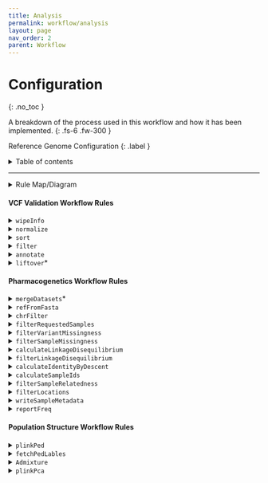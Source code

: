 ```yaml
---
title: Analysis
permalink: workflow/analysis
layout: page
nav_order: 2
parent: Workflow
---
```


# Configuration
{: .no_toc }

A breakdown of the process used in this workflow and how it has been implemented.
{: .fs-6 .fw-300 }

Reference Genome Configuration
{: .label }



<details markdown="block">
  <summary>
    Table of contents
  </summary>
  {: .text-delta }
1. TOC
{:toc}
</details>

---

<details markdown="block">
  <summary>
    Rule Map/Diagram
  </summary>
  {: .text-delta }

  ```mermaid
  ---
  title: Pharmacogenetics Analysis
  ---
  flowchart TD
  subgraph pharmacogeneticsWorkflow [Pharmacogenetics Workflow]
      direction BT

      reportFreq[[reportFreq:\nPerform frequency analysis]]
      filterRequestedSamples[[filterRequestedSamples:\nSubset samples to labeled\nsamples in metadata files]]
      filterVariantMissingness[[filterVariantMissingness:\nFilter variants with 100%\nmissingness]]
      filterSampleMissingness[[filterSampleMissingness:\nFilter samples with 100%\nmissingness]]
      refFromFasta[[refFromfasta:\nCheck reference alleles against\nprovided reference genome]]
      chrFilter[[chrFilter:\nFilter out non-standard\nchromosomes]]
      writeSampleMetadata[[writeSampleMetadata:\nTranspile cluster ownership from\nsample cluster assignment into\ninput format]]
      calculateLinkageDisequilibrium[[calculateLinkageDisequilibrium:\nCalculate LD associations]]
      filterLinkageDisequilibrium[[filterLinkageDisequilibrium:\nRemove variants in LD]]
      calculateIdentityByDescent[[calculateIdentityByDescent:\nCalculate Identity-By-Descent]]
      calculateSampleIds[[calculateSampleIds:\nQuery a list of sample IDs\nfrom the input VCF]]
      filterSampleRelatedness[[filterSampleRelatedness:\nremove a given list of]]
      filterLocations[[filterLocations:\nTrim the dataset to one of\nthe studied regions]]

      ifMultipleVcfs{If multiple\ndatasetsprovided}

      subgraph multipleVcfProtocol [Multiple dataset protocol]
          mergeDatasets[[mergeDatasets:\nMerge multiple incoming\ndatasets]]
      end


      ifMultipleVcfs --> |yes| multipleVcfProtocol
      ifMultipleVcfs --> |no| refFromFasta

      
      multipleVcfProtocol --> refFromFasta --> chrFilter --> filterRequestedSamples --> filterVariantMissingness --> filterSampleMissingness --> calculateLinkageDisequilibrium
      
      calculateLinkageDisequilibrium & filterSampleMissingness --> filterLinkageDisequilibrium

      filterLinkageDisequilibrium --> calculateIdentityByDescent --> calculateSampleIds

      filterLinkageDisequilibrium & calculateSampleIds --> filterSampleRelatedness

      filterSampleRelatedness --> filterLocations --> reportFreq
      
      

      writeSampleMetadata --> reportFreq

  end 
  subgraph ValidateVcfWorkflow [Validate VCF Workflow]
      wipeInfo[[wipeInfo:\nRemove INFO column for\ncomputational processing\n efficiency]]
      normalize[[normalize:\nNormalize all SNPs]]
      sort[[sort:\nEnsure correct variant order]]
      filter[[filter:\nRemove all variants except\nSNPs and INDELs]]
      annotate[[annotate:\nannotate VCF against given\nreference VCF such as \n dbSNP]]
      liftover[[liftover:\nPerform reference genome\nliftover]]

      wipeInfo --> normalize --> sort --> filter --> annotate --> liftover
  end
  subgraph PopulationStructureWorkflow [Population Structure Workflow]
      plinkPca[[Plink_PCA:\nPerform a PLINK-2.0 PCA]]
      plinkPed[[plinkPed:\nConvert to PLINK-1.9's PED\n format]]
      fetchPedLables[[fetchPedLables:\nGenerate Ind2Pop sample annotations\n file]]
      Admixture[[Admixture:\nPerform an admixture analysis]]

      plinkPed --> fetchPedLables --> Admixture
      filterSampleRelatedness --> plinkPca & plinkPed

  end

  liftover --> ifMultipleVcfs


  plinkPca --> END
  Admixture --> END
  reportFreq --> END
  ```

</details>

#### VCF Validation Workflow Rules

<details markdown="block">
  <summary>
    <code>wipeInfo</code>
  </summary>
  
  ```mermaid
  flowchart TD
  wipeInfo[[wipeInfo:\nRemove INFO column for\ncomputational processing\n efficiency]]
  ```

  <dl>
    <dt>Function</dt>
    <dd>To remove the <code>INFO</code> and <code>FORMAT</code> columns on the incoming dataset. This is done to speed up computation time for downstream analysis.</dd>
    <dt>Command</dt>
    <dd><code>bcftools annotate -x INFO,FORMAT -Oz -o {output.vcf} {input.vcf}</code></dd>
    <dt>Parameters</dt>
    <dd>
      <dl>
        <dt><code>-x INFO,FORMAT</code> | <code>-x</code>, <code>--remove</code></dt>
        <dd>Remove the <code>INFO</code> and <code>FORMAT</code> annotations from the input VCF file.</dd>
        <dt><code>-Oz</code> | <code>-O</code>, <code>--output-type</code></dt>
        <dd>Output format (<code>-Oz</code> denotes a BG-Zipped VCF output)</dd>
        <dt><code>-o {output.vcf}</code> | <code>-o</code>, <code>--output</code></dt>
        <dd>Output file.</dd>
      </dl>
    </dd>
  </dl>
    </hr>

</details>

<details markdown="block">
  <summary>
    <code>normalize</code>
  </summary>
  
```mermaid
flowchart TD
normalize[[normalize:\nNormalize all SNPs]]
```

  <dl>
    <dt>Function</dt>
    <dd>
    To normalize variant representations within the dataset provided. This involves the following:
      <ul>
      <li>decomposing multi-allelic records</li>
      <li>left-aligning all variants</li>
      <li>right-handed trimming to ensure parsimony</li>
      </ul>
    </dd>
    <dt>Command</dt>
    <dd><code>bcftools norm -m -any -O z -o {output.vcf} < {input.vcf}</code></dd>
    <dt>Parameters</dt>
    <dd>
      <dl>
        <dt><code>-m -any</code> | <code>-m</code>, <code>--multiallelics</code></dt>
        <dd>Decompose multi-allelic entries to bi-allelic entries (<code>-</code>) and merge both SNPs and INDELS into single records (<code>any</code>)</dd>
        <dt><code>-Oz</code> | <code>-O</code>, <code>--output-type</code></dt>
        <dd>Output format (<code>-Oz</code> denotes a BG-Zipped VCF output)</dd>
        <dt><code>-o {output.vcf}</code> | <code>-o</code>, <code>--output</code></dt>
        <dd>Output file.</dd>
      </dl>
    </dd>
  </dl>
    </hr>

</details>
  

<details markdown="block">
  <summary>
    <code>sort</code>
  </summary>
  
  ```mermaid
  flowchart TD
  sort[[sort:\nEnsure correct variant order]]
  ```

  This rule is responsible for sorting variants according to position, relative to the provided reference genome. This is important for downstream analysis which assumes ordered variants.

  <dl>
      <dt>Function</dt>
      <dd>
      To sort variants according to position, relative to the provided reference genome. This is important for downstream analysis which assumes ordered variants.</dd>
      <dt>Command</dt>
      <dd><code>bcftools sort -m {params.memory} -T results/PREP/{wildcards.dataset_name} -O z -o {output.vcf} < {input.vcf}</code></dd>
      <dt>Parameters</dt>
      <dd>
        <dl>
          <dt><code>-m {params.memory} </code> | <code>-m</code>, <code>--max-mem</code></dt>
          <dd>Provide a RAM memory available to the <code>bcftools sort</code> command.</dd>
          <dt><code>-T results/PREP/{wildcards.dataset_name}</code> | <code>-t</code>, <code>--temp-dir</code></dt>
          <dd>Provide a RAM memory available to the <code>bcftools sort</code> command.</dd>
          <dt><code>-Oz</code> | <code>-O</code>, <code>--output-type</code></dt>
          <dd>Output format (<code>-Oz</code> denotes a BG-Zipped VCF output)</dd>
          <dt><code>-o {output.vcf}</code> | <code>-o</code>, <code>--output</code></dt>
          <dd>Output file.</dd>
        </dl>
      </dd>
    </dl>
    </hr>
    
</details>
  

<details markdown="block">
  <summary>
    <code>filter</code>
  </summary>
  
  ```mermaid
  flowchart TD
  filter[[filter:\nRemove all variants except\nSNPs and INDELs]]
  ```

  <dl>
      <dt>Function</dt>
      <dd>
      To remove all variant types except SNPs and INDELs</dd>
      <dt>Command</dt>
      <dd><code>bcftools view -v snps,indels -f PASS -O z -o {output.vcf} < {input.vcf}</code></dd>
      <dt>Parameters</dt>
      <dd>
        <dl>
          <dt><code>-v snps,indels</code> | <code>-v</code>, <code>--types</code></dt>
          <dd>Only include SNPs and INDELs</dd>
          <dt><code>-f PASS</code> | <code>-f</code>, <code>--apply-filters</code></dt>
          <dd>Only select variants with <code>PASS</code> values.</dd>
          <dt><code>-Oz</code> | <code>-O</code>, <code>--output-type</code></dt>
          <dd>Output format (<code>-Oz</code> denotes a BG-Zipped VCF output)</dd>
          <dt><code>-o {output.vcf}</code> | <code>-o</code>, <code>--output</code></dt>
          <dd>Output file.</dd>
        </dl>
      </dd>
    </dl>
    </hr>

</details>
  

<details markdown="block">
  <summary>
    <code>annotate</code>
  </summary>
  
  ```mermaid
  flowchart TD
  annotate[[annotate:\nannotate VCF against given\nreference VCF such as \n dbSNP]]
  ```

  This rule is responsible for annotating the incoming data with variant IDs from the provided `resources/annotations.vcf.gz`.

  <dl>
      <dt>Function</dt>
      <dd>
      To annotate the incoming data with variant IDs from the provided <code>resources/annotations.vcf.gz</code>.</dd>
      <dt>Command</dt>
      <dd><code>bcftools annotate -c ID -a {input.annotations} -O z -o {output.vcf} {input.vcf}</code></dd>
      <dt>Parameters</dt>
      <dd>
        <dl>
          <dt><code>-c ID</code> | <code>-c</code>, <code>--columns</code></dt>
          <dd>Copy the <code>ID</code> column from the provided annotation VCF.</dd>
          <dt><code>-O z</code> | <code>-O</code>, <code>--output-type</code></dt>
          <dd>Output format (<code>-Oz</code> denotes a BG-Zipped VCF output)</dd>
          <dt><code>-o {output.vcf}</code> | <code>-o</code>, <code>--output</code></dt>
          <dd>Output file.</dd>
        </dl>
      </dd>
    </dl>
    </hr>

</details>
  

<details markdown="block">
  <summary>
    <code>liftover</code>*
  </summary>
  
  ```mermaid
  flowchart TD
  liftover[[liftover:\nPerform reference genome\nliftover]]
  ```

  <dl>
      <dt>Function</dt>
      <dd>
      To perform reference-genome version liftovers.</dd>
      <dt>Command</dt>
      <dd><code>java -jar $PICARD LiftoverVcf I={input.vcf} O={output.vcf} R={params.ref} C={params.chainFile} REJECT={output.rejected}</code></dd>
      <dt>Parameters</dt>
      <dd>
        <dl>
          <dt><code>I={input.vcf}</code> | <code>-I</code>, <code>--INPUT</code></dt>
          <dd>Provide the input VCF via parameter.</dd>
          <dt><code>O={output.vcf}</code> | <code>-O</code>, <code>--OUTPUT</code></dt>
          <dd>Provide the output VCF to be written to via parameter.</dd>
          <dt><code>R={params.ref}</code> | <code>-R</code>, <code>--REFERENCE_SEQUENCE</code></dt>
          <dd>Provide the reference genome to be used during LiftOver</dd>
          <dt><code>C={params.chainFile}</code> | <code>-C</code>, <code>--CHAIN</code></dt>
          <dd>Provide the chain-file describing the nature of the changes between two reference genome versions.</dd>
          <dt><code>REJECT={params.chainFile}</code> | <code>--REJECT</code></dt>
          <dd>Creates a file containing records which could not be lifted over.</dd>
        </dl>
      </dd>
    </dl>
    </hr>

</details>

#### Pharmacogenetics Workflow Rules

<details markdown="block">
  <summary>
    <code>mergeDatasets</code>*
  </summary>
  
  ```mermaid
  flowchart TD
  mergeDatasets[[mergeDatasets:\nMerge multiple incoming\ndatasets]]
  ```

  > This rule only executes when multiple described datasets are detected.
  This rule is responsible for merging multiple datasets into a single VCF file, suitable for collective analysis.

 <dl>
      <dt>Function</dt>
      <dd>
      To perform reference-genome version liftovers.</dd>
      <dt>Command</dt>
      <dd><code>bcftools merge -O z -o {output} {input.vcf}</code></dd>
      <dt>Parameters</dt>
      <dd>
        <dl>
          <dt><code>-O z</code> | <code>-O</code>, <code>--output-type</code></dt>
          <dd>Output format (<code>-Oz</code> denotes a BG-Zipped VCF output)</dd>
          <dt><code>-o {output.vcf}</code> | <code>-o</code>, <code>--output</code></dt>
          <dd>Output file.</dd>
        </dl>
        </dl>
      </dd>
    </dl>
    </hr>

</details>


<details markdown="block">
  <summary>
    <code>refFromFasta</code>
  </summary>
  
  ```mermaid
  flowchart TD
  refFromFasta[[refFromfasta:\nCheck reference alleles against\nprovided reference genome]]
  ```

 <dl>
      <dt>Function</dt>
      <dd>
      To check each loci and comparing its listed reference to that provided in the reference genome.</dd>
      <dt>Command</dt>
      <dd><code>plink2 --vcf {input.vcf} --fa {params.ref} --ref-from-fa force --allow-extra-chr --export vcf-4.2 bgz --out results/COLLATE/refFromFasta</code></dd>
      <dt>Parameters</dt>
      <dd>
        <dl>
          <dt><code>--vcf {input.vcf}</code> | <code>--vcf</code></dt>
          <dd>File path to the input VCF file via parameter.</dd>
          <dt><code>--fa {params.ref}</code> | <code>--fa</code></dt>
          <dd>File path to reference genome to be used for comparison.</dd>
          <dt><code>--ref-from-fa force</code> | <code>--ref-from-fa</code></dt>
          <dd>Sets REF allele to provided reference FASTA when possible unambiguously (Does not apply to some INDELS)</dd>
          <dt><code>--allow-extra-chr</code></dt>
          <dd>Permits non-standard chromosome codes in input data</dd>
          <dt><code>--export vcf-4.2 bgz</code> | <code>--export</code></dt>
          <dd>Save output to a BG-Zipped VCF file using the VCF-4.2 specification.</dd>
          <dt><code>--out results/COLLATE/refFromFasta</code> | <code>--out</code></dt>
          <dd>Provide the file name and path for output creation.</dd>
        </dl>
        </dl>
      </dd>
    </dl>
    </hr>

</details>

<details markdown="block">
  <summary>
    <code>chrFilter</code>
  </summary>

  ```mermaid
  flowchart TD
  chrFilter[[chrFilter:\nFilter out non-standard\nchromosomes]]
  ```

 <dl>
      <dt>Function</dt>
      <dd>
      To filter out non-standard chromosomes.</dd>
      <dt>Command</dt>
      <dd><code>plink2 --vcf {input.vcf} --allow-extra-chr --output-chr chr26 --chr 1-26 --export vcf-4.2 bgz --out results/COLLATE/chrFilter</code></dd>
      <dt>Parameters</dt>
      <dd>
        <dl>
          <dt><code>--vcf {input.vcf}</code> | <code>-vcf</code></dt>
          <dd>File path to the input VCF file via parameter.</dd>
          <dt><code>--allow-extra-chr</code></dt>
          <dd>Permits non-standard chromosome codes in input data.</dd>
          <dt><code>--output-chr chr26</code> | <code>--output-chr</code></dt>
          <dd>Sets chromosome code notation in output files to include the 'chr' as a prefix.</dd>
          <dt><code>--chr 1-26</code> | <code>--chr</code></dt>
          <dd>Request a subset of chromosomes to be included in the output file.</dd>
          <dt><code>--export vcf-4.2 bgz</code> | <code>--export</code></dt>
          <dd>Save output to a BG-Zipped VCF file using the VCF-4.2 specification.</dd>
          <dt><code>--out results/COLLATE/chrFilter</code> | <code>--out</code></dt>
          <dd>Provide the file name and path for output creation.</dd>
        </dl>
        </dl>
      </dd>
    </dl>
    </hr>

</details>


<details markdown="block">
  <summary>
    <code>filterRequestedSamples</code>
  </summary>

  ```mermaid
  flowchart TD
  filterRequestedSamples[[filterRequestedSamples:\nSubset samples to labeled\nsamples in metadata files]]
  ```

 <dl>
      <dt>Function</dt>
      <dd>
      To remove unneeded samples. This is done by comparison against all provided sample annotations in the <code>input/samples.csv</code> metadata file.</dd>
      <dt>Command</dt>
      <dd><code>bcftools view -s {params.samples} -O z -o {output} {input.vcf}</code></dd>
      <dt>Parameters</dt>
      <dd>
        <dl>
          <dt><code>-s {params.samples}</code> | <code>-s</code>, <code>--samples-file</code></dt>
          <dd>Provide a list of sample IDs to include in output.</dd>
          <dt><code>-O z</code> | <code>-O</code>, <code>--output-type</code></dt>
          <dd>Output format (<code>-Oz</code> denotes a BG-Zipped VCF output)</dd>
          <dt><code>-o {output}</code> | <code>-o</code>, <code>--output</code></dt>
          <dd>Output file.</dd>
        </dl>
        </dl>
      </dd>
    </dl>
    </hr>

</details>


<details markdown="block">
  <summary>
    <code>filterVariantMissingness</code>
  </summary>

  ```mermaid
  flowchart TD
  filterVariantMissingness[[filterVariantMissingness:\nFilter variants with 100%\nmissingness]]
  ```

 <dl>
      <dt>Function</dt>
      <dd>
      To manage and remove regions of missing calls along the variant-level.</dd>
      <dt>Command</dt>
      <dd><code>plink2 --chr 1-26 --allow-extra-chr --vcf {input} --geno 1.0 --output-chr chr26 --export vcf-4.2 bgz --out {params.output}</code></dd>
      <dt>Parameters</dt>
      <dd>
        <dl>
          <dt><code>--chr 1-26</code> | <code>--chr</code></dt>
          <dd>Request a subset of chromosomes to be included in the output file.</dd>
          <dt><code>--allow-extra-chr</code></dt>
          <dd>Permits non-standard chromosome codes in input data.</dd>
          <dt><code>--vcf {input.vcf}</code> | <code>--vcf</code></dt>
          <dd>Removes all variants with a missing call rate exceeding <code>1.0</code></dd>
          <dt><code>--geno 1.0</code> | <code>--geno</code></dt>
          <dd>File path to the input VCF file via parameter.</dd>
          <dt><code>--output-chr chr26</code> | <code>--output-chr</code></dt>
          <dd>Sets chromosome code notation in output files to include the 'chr' as a prefix.</dd>
          <dt><code>--export vcf-4.2 bgz</code> | <code>--export</code></dt>
          <dd>Save output to a BG-Zipped VCF file using the VCF-4.2 specification.</dd>
          <dt><code>--out {params.output}</code> | <code>--out</code></dt>
          <dd>Provide the file name and path for output creation.</dd>
        </dl>
      </dd>
    </dl>
    </hr>

</details>

<details markdown="block">
  <summary>
    <code>filterSampleMissingness</code>
  </summary>

  ```mermaid
  flowchart TD
  filterSampleMissingness[[filterSampleMissingness:\nFilter samples with 100%\nmissingness]]
  ```

 <dl>
      <dt>Function</dt>
      <dd>
      To manage and remove regions of missing calls along the sample-level.</dd>
      <dt>Command</dt>
      <dd><code>plink2 --chr 1-26 --allow-extra-chr --vcf {input} --mind 1.0 --output-chr chr26 --export vcf-4.2 bgz --out {params.output}</code></dd>
      <dt>Parameters</dt>
      <dd>
        <dl>
          <dt><code>--chr 1-26</code> | <code>--chr</code></dt>
          <dd>Request a subset of chromosomes to be included in the output file.</dd>
          <dt><code>--allow-extra-chr</code></dt>
          <dd>Permits non-standard chromosome codes in input data.</dd>
          <dt><code>--vcf {input.vcf}</code> | <code>--vcf</code></dt>
          <dd>File path to the input VCF file via parameter.</dd>
          <dt><code>--mind 1.0</code> | <code>--mind</code></dt>
          <dd>Removes all samples with a missing call rate exceeding <code>1.0</code></dd>
          <dt><code>--output-chr chr26</code> | <code>--output-chr</code></dt>
          <dd>Sets chromosome code notation in output files to include the 'chr' as a prefix.</dd>
          <dt><code>--export vcf-4.2 bgz</code> | <code>--export</code></dt>
          <dd>Save output to a BG-Zipped VCF file using the VCF-4.2 specification.</dd>
          <dt><code>--out {params.output}</code> | <code>--out</code></dt>
          <dd>Provide the file name and path for output creation.</dd>
        </dl>
      </dd>
    </dl>
    </hr>

</details>

<details markdown="block">
  <summary>
    <code>calculateLinkageDisequilibrium</code>
  </summary>

  ```mermaid
  flowchart TD
  calculateLinkageDisequilibrium[[calculateLinkageDisequilibrium:\nCalculate LD associations]]
  ```
  
 <dl>
      <dt>Function</dt>
      <dd>
      To calculate and compile a Linkage-Disequilibrium report.</dd>
      <dt>Command</dt>
      <dd><code>plink2 --vcf {input} --chr 1-26 --new-id-max-allele-len 1000 --rm-dup exclude-mismatch --indep-pairwise 50 5 0.5 --bad-ld --out {params.output}</code></dd>
      <dt>Parameters</dt>
      <dd>
        <dl>
          <dt><code>--vcf {input.vcf}</code> | <code>--vcf</code></dt>
          <dd>File path to the input VCF file via parameter.</dd>
          <dt><code>--chr 1-26</code> | <code>--chr</code></dt>
          <dd>Request a subset of chromosomes to be included in the output file.</dd>
          <dt><code>--new-id-max-allele-len 1000</code> | <code>--new-id-max-allele-len</code></dt>
          <dd>Sets a new internal maximum length for variant IDs.</dd>
          <dt><code>--rm-dup exclude-mismatch</code> | <code>--rm-dup</code></dt>
          <dd>When duplicate IDs are found, remove all entries.</dd>
          <dt><code>--indep-pairwise 50 5 0.5</code> | <code>--indep-pairwise</code></dt>
          <dd>Only include variants in approximate linkage equilibrium, using a <code>50</code>-variant window which moves <code>5</code> variants per step and removes variants with an r<sub>2</sub> value greater than <code>0.5</code>.</dd>
          <dt><code>--bad-ld</code> | <code>--bad-ld</code></dt>
          <dd>Overrides warning for less than 50 sample datasets where LD is not accurate.</dd>
          <dt><code>--out {params.output}</code> | <code>--out</code></dt>
          <dd>Provide the file name and path for output creation.</dd>
        </dl>
      </dd>
    </dl>
    </hr>

</details>

<details markdown="block">
  <summary>
    <code>filterLinkageDisequilibrium</code>
  </summary>

  ```mermaid
  flowchart TD
  filterLinkageDisequilibrium[[filterLinkageDisequilibrium:\nRemove variants in LD]]
  ```

 <dl>
      <dt>Function</dt>
      <dd>
      To calculate and compile a Linkage-Disequilibrium report.</dd>
      <dt>Command</dt>
      <dd><code>plink2 --allow-extra-chr --vcf {input.vcf} --extract {input.inclusion_list} --export vcf-4.2 bgz --out {params.output}</code></dd>
      <dt>Parameters</dt>
      <dd>
        <dl>
          <dt><code>--allow-extra-chr</code></dt>
          <dd>Permits non-standard chromosome codes in input data.</dd>
          <dt><code>--vcf {input.vcf}</code> | <code>--vcf</code></dt>
          <dd>File path to the input VCF file via parameter.</dd>
          <dt><code>--extract {input.inclusion_list}</code> | <code>--extract</code></dt>
          <dd>Extracts only the listed samples.</dd>
          <dt><code>--export vcf-4.2 bgz</code> | <code>--export</code></dt>
          <dd>Save output to a BG-Zipped VCF file using the VCF-4.2 specification.</dd>
          <dt><code>--out {params.output}</code> | <code>--out</code></dt>
          <dd>Provide the file name and path for output creation.</dd>
        </dl>
      </dd>
    </dl>
    </hr>

</details>

<details markdown="block">
  <summary>
    <code>calculateIdentityByDescent</code>
  </summary>

  ```mermaid
  flowchart TD
  calculateIdentityByDescent[[calculateIdentityByDescent:\nCalculate Identity-By-Descent]]
  ```

 <dl>
      <dt>Function</dt>
      <dd>
      To calculate and compile am Identity-By-Descent report.</dd>
      <dt>Command</dt>
      <dd><code>plink --vcf {input} --allow-extra-chr --keep-allele-order --genome --min 0.2 --recode vcf-iid bgz --out {params.output}</code></dd>
      <dt>Parameters</dt>
      <dd>
        <dl>
          <dt><code>--vcf {input.vcf}</code> | <code>--vcf</code></dt>
          <dd>File path to the input VCF file via parameter.</dd>
          <dt><code>--allow-extra-chr</code></dt>
          <dd>Permits non-standard chromosome codes in input data.</dd>
          <dt><code>--keep-allele-order</code> | <code>--keep-allele-order</code></dt>
          <dd>Tells Plink-1.9 to maintain original A1/A2, otherwise major allele is set to A2.</dd>
          <dt><code>--genome</code> | <code>--genome</code></dt>
          <dd>Run an identity-by-descent report.</dd>
          <dt><code>--min 0.2</code> | <code>--min</code></dt>
          <dd>Removes individuals with an IBD score below <code>0.2</code>.</dd>
          <dt><code>--recode vcf-iid bgz</code> | <code>--recode</code></dt>
          <dd>Sets output format to a BG-ZIpped VCF with individual-identifiers.</dd>
          <dt><code>--out {params.output}</code> | <code>--out</code></dt>
          <dd>Provide the file name and path for output creation.</dd>
        </dl>
      </dd>
    </dl>
    </hr>

</details>

<details markdown="block">
  <summary>
    <code>calculateSampleIds</code>
  </summary>

  ```mermaid
  flowchart TD
  calculateSampleIds[[calculateSampleIds:\nQuery a list of sample IDs\nfrom the input VCF]]
  ```

 <dl>
      <dt>Function</dt>
      <dd>
      To generate a list of sample IDs.</dd>
      <dt>Command</dt>
      <dd><code>bcftools query -l {input} > {output}</code></dd>
      <dt>Parameters</dt>
      <dd>
        <dl>
          <dt><code>-l {input}</code> | <code>-l</code></dt>
          <dd>A file containing a list of Sample IDs to keep.</dd>
        </dl>
      </dd>
    </dl>
    </hr>

</details>

<details markdown="block">
  <summary>
    <code>filterSampleRelatedness</code>
  </summary>

  ```mermaid
  flowchart TD
  filterSampleRelatedness[[filterSampleRelatedness:\nremove a given list of]]
  ```

 <dl>
      <dt>Function</dt>
      <dd>
      To filter out all but unrelated samples, given the list of samples to keep from its predecessor rules.</dd>
      <dt>Command</dt>
      <dd><code>bcftools view {input.vcf} -S {input.samples} -O z -o {output}</code></dd>
      <dt>Parameters</dt>
      <dd>
        <dl>
          <dt><code>-S {input.vcf}</code> | <code>-S</code>, <code>--samples-file</code></dt>
          <dd>A file containing a list of Sample IDs to include.</dd>
          <dt><code>-O z</code> | <code>-O</code>, <code>--output-type</code></dt>
          <dd>Output format (<code>-Oz</code> denotes a BG-Zipped VCF output)</dd>
          <dt><code>-o {output}</code> | <code>-o</code>, <code>--output</code></dt>
          <dd>Output file.</dd>
        </dl>
      </dd>
    </dl>
    </hr>

</details>

<details markdown="block">
  <summary>
    <code>filterLocations</code>
  </summary>

  ```mermaid
  flowchart TD
  filterLocations[[filterLocations:\nTrim the dataset to one of\nthe studied regions]]
  ```

 <dl>
      <dt>Function</dt>
      <dd>
      To filter out all but unrelated samples, given the list of samples to keep from its predecessor rules.</dd>
      <dt>Command</dt>
      <dd><code>plink2 --allow-extra-chr --vcf {input} --from-bp {params.fromBP} --to-bp {params.toBP} --chr {params.chr} --output-chr chr26 --export vcf-4.2 bgz --out results/TRIM/ALL_{wildcards.location}</code></dd>
      <dt>Parameters</dt>
      <dd>
        <dl>
          <dt><code>--allow-extra-chr</code></dt>
          <dd>Permits non-standard chromosome codes in input data.</dd>
          <dt><code>--vcf {input.vcf}</code> | <code>--vcf</code></dt>
          <dd>File path to the input VCF file via parameter.</dd>
          <dt><code>--from-bp {params.fromBP}</code> | <code>--from-bp</code></dt>
          <dd>Start coordinates for the region to trim to.</dd>
          <dt><code>--to-bp {params.toBP}</code> | <code>--to-bp</code></dt>
          <dd>Stop coordinates for the region to trim to.</dd>
          <dt><code>--chr {params.chr}</code> | <code>--chr</code></dt>
          <dd>The chromosome to trim on.</dd>
          <dt><code>--output-chr chr26</code> | <code>--output-chr</code></dt>
          <dd>Sets chromosome code notation in output files to include the 'chr' as a prefix.</dd>
          <dt><code>--export vcf-4.2 bgz</code> | <code>--export</code></dt>
          <dd>Save output to a BG-Zipped VCF file using the VCF-4.2 specification.</dd>
          <dt><code>--out results/TRIM/ALL_{wildcards.location}</code> | <code>--out</code></dt>
          <dd>Provide the file name and path for output creation.</dd>
        </dl>
      </dd>
    </dl>
    </hr>

</details>

<details markdown="block">
  <summary>
    <code>writeSampleMetadata</code>
  </summary>

  ```mermaid
  flowchart TD
  writeSampleMetadata[[writeSampleMetadata:\nTranspile cluster ownership from\nsample cluster assignment into\ninput format]]
  ```
  
 <dl>
      <dt>Function</dt>
      <dd>To compile sample metadata.</dd>
      <dt>Command</dt>
      <dd><code>join("scripts", "01-TRANSPILE_CLUSTERS.py")</code></dd>
      <dt>Parameters</dt>
      <dd>
        <dl>
        </dl>
      </dd>
    </dl>
    </hr>


</details>

<details markdown="block">
  <summary>
    <code>reportFreq</code>
  </summary>

  ```mermaid
  flowchart TD
  reportFreq[[reportFreq:\nPerform frequency analysis]]
  ```

  <dl>
      <dt>Function</dt>
      <dd>
      To generate a frequency report.</dd>
      <dt>Command</dt>
      <dd><code>plink2 --allow-extra-chr --vcf {input.vcf} --freq counts --export vcf-4.2 bgz --out results/FINAL/$CLUSTER/{params.prefix}</code>, and <code>plink2 --allow-extra-chr --vcf {input.vcf} --pheno iid-only results/REFERENCE/cluster_$CLUSTER.txt --loop-cats $CLUSTER --freq counts --missing --hardy midp --out results/FINAL/$CLUSTER/{params.prefix}
        </code></dd>
      <dt>Parameters</dt>
      <dd>
        <dl>
          <dt><code>--allow-extra-chr</code></dt>
          <dd>Permits non-standard chromosome codes in input data.</dd>
          <dt><code>--vcf {input.vcf}</code> | <code>--vcf</code></dt>
          <dd>File path to the input VCF file via parameter.</dd>
          <dt><code>--freq counts</code> | <code>--freq</code></dt>
          <dd>Generate a frequency report including variant count data.</dd>
          <dt><code>--export vcf-4.2 bgz</code> | <code>--export</code></dt>
          <dd>Save output to a BG-Zipped VCF file using the VCF-4.2 specification.</dd>
          <dt><code>--out results/TRIM/ALL_{wildcards.location}</code> | <code>--out</code></dt>
          <dd>Provide the file name and path for output creation.</dd>
          <dt><code>--pheno iid-only results/REFERENCE/cluster_$CLUSTER.txt</code> | <code>--pheno</code></dt>
          <dd>Extract phenotype information from the given file by Sample ID.</dd>
          <dt><code>--loop-cats $CLUSTER</code> | <code>--loop-cats</code></dt>
          <dd>Re-run this command and focus on the populated cluster (This command is designed to be executed in a bash for loop, where $CLUSTER is set each iteration).</dd>
          <dt><code>--missing</code> | <code>--missing</code></dt>
          <dd>Generate a missingness report for both samples and variants.</dd>
          <dt><code>--hardy midp</code> | <code>--hardy</code></dt>
          <dd>Generate a Hardy-Weinburg report with Mid-P adjustments.</dd>
        </dl>
      </dd>
    </dl>
    </hr>


</details>

#### Population Structure Workflow Rules

<details markdown="block">
  <summary>
    <code>plinkPed</code>
  </summary>

  ```mermaid
  flowchart TD
  plinkPed[[plinkPed:\nConvert to PLINK-1.9's PED\n format]]
  ```

</details>

<details markdown="block">
  <summary>
    <code>fetchPedLables</code>
  </summary>

  ```mermaid
  flowchart TD
  fetchPedLables[[fetchPedLables:\nGenerate Ind2Pop sample annotations\n file]]
  ```

</details>

<details markdown="block">
  <summary>
    <code>Admixture</code>
  </summary>

  ```mermaid
  flowchart TD
  Admixture[[Admixture:\nPerform an admixture analysis]]
  ```

</details>

<details markdown="block">
  <summary>
    <code>plinkPca</code>
  </summary>

  ```mermaid
  flowchart TD
  plinkPca[[Plink_PCA:\nPerform a PLINK-2.0 PCA]]
  ```

</details>

